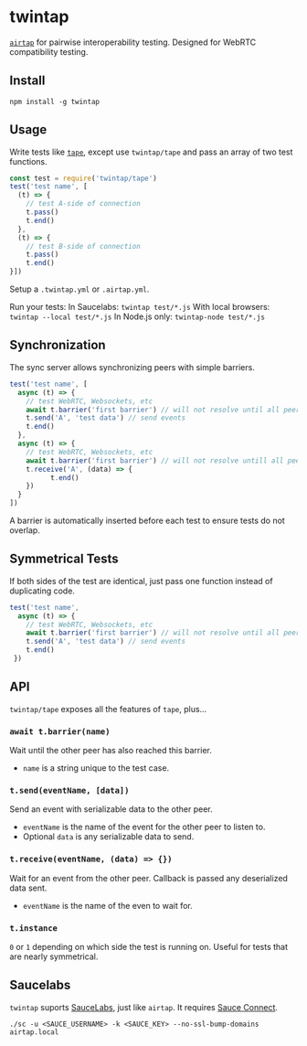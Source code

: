 # twintap

[`airtap`](https://github.com/airtap/airtap) for pairwise interoperability testing. Designed for WebRTC compatibility testing.

## Install
```
npm install -g twintap
```

## Usage

Write tests like [`tape`](https://github.com/substack/tape), except use `twintap/tape` and pass an array of two test functions.
```javascript
const test = require('twintap/tape')
test('test name', [
  (t) => {
    // test A-side of connection
    t.pass()
    t.end()
  },
  (t) => {
    // test B-side of connection
    t.pass()
    t.end()
}])
```

Setup a `.twintap.yml` or `.airtap.yml`.

Run your tests:
In Saucelabs: `twintap test/*.js`
With local browsers: `twintap --local test/*.js`
In Node.js only: `twintap-node test/*.js`

## Synchronization
The sync server allows synchronizing peers with simple barriers. 

```javascript
test('test name', [
  async (t) => {
    // test WebRTC, Websockets, etc
    await t.barrier('first barrier') // will not resolve until all peers have reached this point
    t.send('A', 'test data') // send events
    t.end()
  },
  async (t) => {
    // test WebRTC, Websockets, etc
    await t.barrier('first barrier') // will not resolve untill all peers have reached this point
    t.receive('A', (data) => {
          t.end()
    })
  }
])
```

A barrier is automatically inserted before each test to ensure tests do not overlap.

## Symmetrical Tests
If both sides of the test are identical, just pass one function instead of duplicating code.
```javascript
test('test name', 
  async (t) => {
    // test WebRTC, Websockets, etc
    await t.barrier('first barrier') // will not resolve until all peers have reached this point
    t.send('A', 'test data') // send events
    t.end()
 })
```

## API
`twintap/tape` exposes all the features of `tape`, plus...

### `await t.barrier(name)`
Wait until the other peer has also reached this barrier.

- `name` is a string unique to the test case.

### `t.send(eventName, [data])`
Send an event with serializable data to the other peer.

- `eventName` is the name of the event for the other peer to listen to.
- Optional `data` is any serializable data to send.

### `t.receive(eventName, (data) => {})`
Wait for an event from the other peer. Callback is passed any deserialized data sent.

- `eventName` is the name of the even to wait for.

### `t.instance`
`0` or `1` depending on which side the test is running on. Useful for tests that are nearly symmetrical.

## Saucelabs
`twintap` suports [SauceLabs](https://saucelabs.com/), just like `airtap`. It requires [Sauce Connect](https://wiki.saucelabs.com/display/DOCS/Basic+Sauce+Connect+Proxy+Setup).

```
./sc -u <SAUCE_USERNAME> -k <SAUCE_KEY> --no-ssl-bump-domains airtap.local
```
